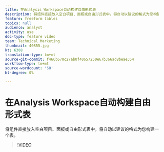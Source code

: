 ```yaml
---
title: 在Analysis Workspace自动构建自由形式表
description: 将组件直接放入空白项目、面板或自由形式表中，将自动以建议的格式为您构建一个表。
feature: freeform tables
topics: null
audience: analyst
activity: use
doc-type: feature video
team: Technical Marketing
thumbnail: 40855.jpg
kt: 6308
translation-type: tm+mt
source-git-commit: f466b570c27ab0f40657250e67b366ad8beae354
workflow-type: tm+mt
source-wordcount: '60'
ht-degree: 0%

---
```



# 在Analysis Workspace自动构建自由形式表

将组件直接放入空白项目、面板或自由形式表中，将自动以建议的格式为您构建一个表。

>[!VIDEO](https://video.tv.adobe.com/v/40855/?quality=12&learn=on)
